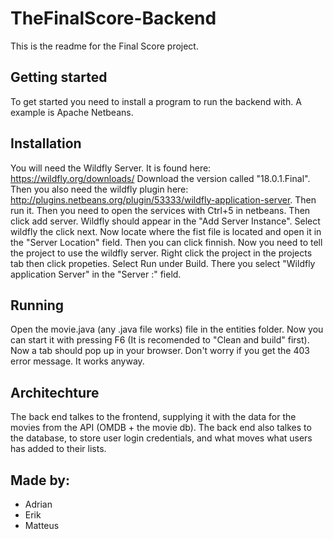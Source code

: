 # TheFinalScore-Backend
This is the readme for the Final Score project.

## Getting started
To get started you need to install a program to run the backend with. A example is Apache Netbeans. 

## Installation
You will need the Wildfly Server. It is found here: https://wildfly.org/downloads/
Download the version called "18.0.1.Final". Then you also need the wildfly plugin here: http://plugins.netbeans.org/plugin/53333/wildfly-application-server. Then run it. Then you need to open the services with Ctrl+5 in netbeans. Then click add server. Wildfly should appear in the "Add Server Instance". Select wildfly the click next. Now locate where the fist file is located and open it in the "Server Location" field. Then you can click finnish. Now you need to tell the project to use the wildfly server. Right click the project in the projects tab then click propeties. Select Run under Build. There you select "Wildfly application Server" in the "Server :" field.

## Running
Open the movie.java (any .java file works) file in the entities folder. Now you can start it with pressing F6 (It is recomended to "Clean and build" first). Now a tab should pop up in your browser. Don't worry if you get the 403 error message. It works anyway. 

## Architechture
The back end talkes to the frontend, supplying it with the data for the movies from the API (OMDB + the movie db). The back end also talkes to the database, to store user login credentials, and what moves what users has added to their lists.

## Made by:
* Adrian 
* Erik 
* Matteus